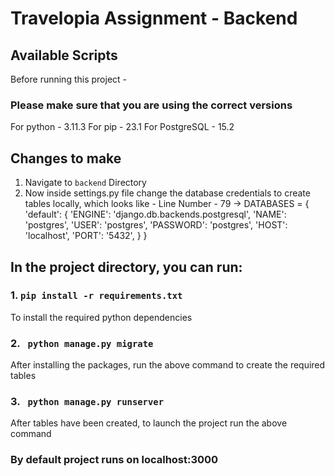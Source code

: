# Travelopia Assignment - Backend

## Available Scripts

Before running this project - 

### Please make sure that you are using the correct versions

For python - 3.11.3
For pip - 23.1
For PostgreSQL - 15.2 

## Changes to make

1. Navigate to `backend` Directory
2. Now inside settings.py file change the database credentials to create tables locally, which looks like - 
    Line Number - 79 -> DATABASES = {
        'default': {
            'ENGINE': 'django.db.backends.postgresql',
            'NAME': 'postgres',
            'USER': 'postgres',
            'PASSWORD': 'postgres',
            'HOST': 'localhost',
            'PORT': '5432',
        }
    }


## In the project directory, you can run:

### 1. `pip install -r requirements.txt`

To install the required python dependencies

### 2. ` python manage.py migrate`

After installing the packages, run the above command to create the required tables

### 3. ` python manage.py runserver`

After tables have been created, to launch the project run the above command

### By default project runs on localhost:3000 

